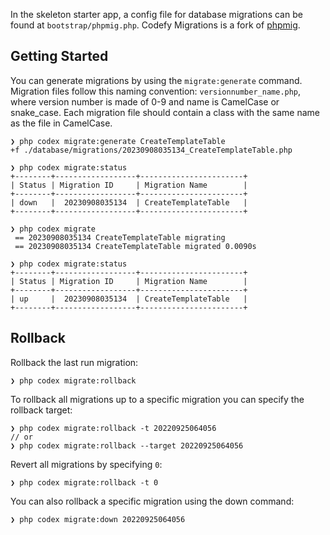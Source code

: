 In the skeleton starter app, a config file for database migrations can be found at `bootstrap/phpmig.php`. Codefy 
Migrations is a fork of [phpmig](https://github.com/davedevelopment/phpmig).

Getting Started
---------------

You can generate migrations by using the `migrate:generate` command. Migration files follow this naming convention: 
`versionnumber_name.php`, where version number is made of 0-9 and name is CamelCase or snake_case. Each migration file 
should contain a class with the same name as the file in CamelCase.

    ❯ php codex migrate:generate CreateTemplateTable
    +f ./database/migrations/20230908035134_CreateTemplateTable.php
    
    ❯ php codex migrate:status
    +--------+------------------+-----------------------+                                                                                                                 
    | Status | Migration ID     | Migration Name        |
    +--------+------------------+-----------------------+
    | down   |  20230908035134  | CreateTemplateTable   |
    +--------+------------------+-----------------------+
    
    ❯ php codex migrate
     == 20230908035134 CreateTemplateTable migrating
     == 20230908035134 CreateTemplateTable migrated 0.0090s
    
    ❯ php codex migrate:status
    +--------+------------------+-----------------------+                                                                                                                  
    | Status | Migration ID     | Migration Name        |
    +--------+------------------+-----------------------+
    | up     |  20230908035134  | CreateTemplateTable   |
    +--------+------------------+-----------------------+

Rollback
--------

Rollback the last run migration:

    ❯ php codex migrate:rollback 

To rollback all migrations up to a specific migration you can specify the rollback target:

    ❯ php codex migrate:rollback -t 20220925064056
    // or
    ❯ php codex migrate:rollback --target 20220925064056

Revert all migrations by specifying `0`:

    ❯ php codex migrate:rollback -t 0

You can also rollback a specific migration using the down command:

    ❯ php codex migrate:down 20220925064056